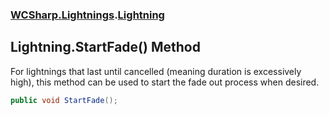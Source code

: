 ### [WCSharp.Lightnings](WCSharp.Lightnings.md 'WCSharp.Lightnings').[Lightning](WCSharp.Lightnings.Lightning.md 'WCSharp.Lightnings.Lightning')

## Lightning.StartFade() Method

For lightnings that last until cancelled (meaning duration is excessively high), this method can be used to start the fade out process when desired.

```csharp
public void StartFade();
```